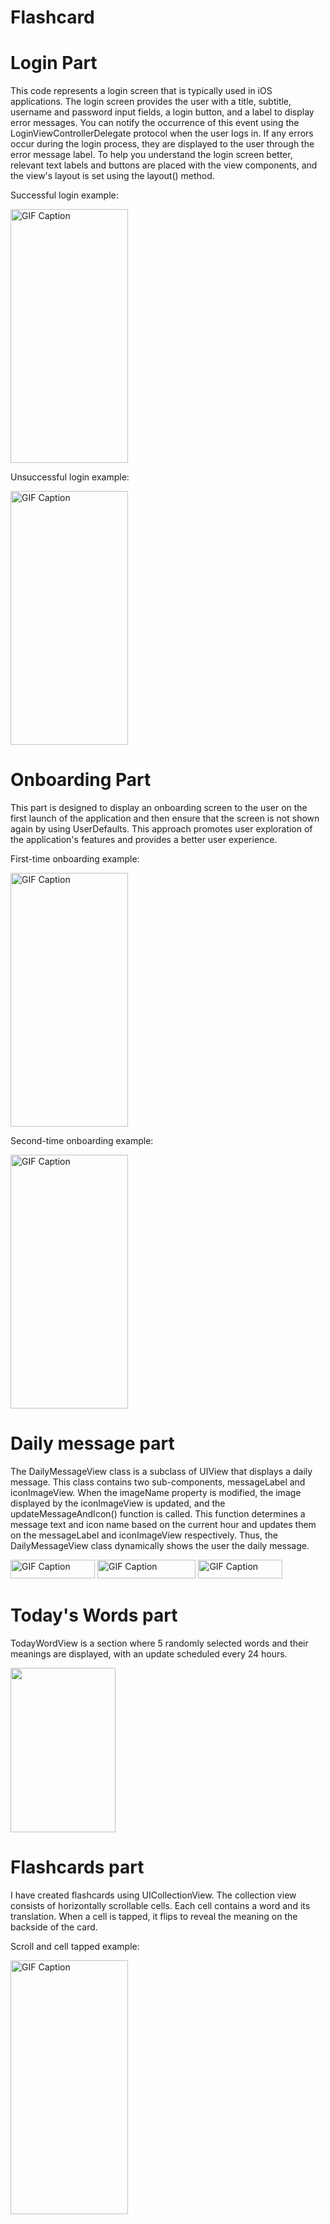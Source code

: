 # Flashcard

# Login Part

This code represents a login screen that is typically used in iOS applications. The login screen provides the user with a title, subtitle, username and password input fields, a login button, and a label to display error messages. You can notify the occurrence of this event using the LoginViewControllerDelegate protocol when the user logs in. If any errors occur during the login process, they are displayed to the user through the error message label. To help you understand the login screen better, relevant text labels and buttons are placed with the view components, and the view's layout is set using the layout() method.

Successful login example:

<img src="https://github.com/YusuFKaan48/Flashcard/assets/111217286/832ee95f-61cf-4bb5-8959-ab693e0bb13f" alt="GIF Caption" width="187.5" height="406">

Unsuccessful login example:

<img src="https://github.com/YusuFKaan48/Flashcard/assets/111217286/26f82856-917e-41cf-a85d-9ac683743371" alt="GIF Caption" width="187.5" height="406">

# Onboarding Part

This part is designed to display an onboarding screen to the user on the first launch of the application and then ensure that the screen is not shown again by using UserDefaults. This approach promotes user exploration of the application's features and provides a better user experience.

First-time onboarding example:

<img src="https://github.com/YusuFKaan48/Flashcard/assets/111217286/07fe531d-47d8-414c-86b3-902efa414b60" alt="GIF Caption" width="187.5" height="406">

Second-time onboarding example:

<img src="https://github.com/YusuFKaan48/Flashcard/assets/111217286/b22cb70a-b00e-4407-89c6-0f6d22703138" alt="GIF Caption" width="187.5" height="406">

# Daily message part

The DailyMessageView class is a subclass of UIView that displays a daily message. This class contains two sub-components, messageLabel and iconImageView. When the imageName property is modified, the image displayed by the iconImageView is updated, and the updateMessageAndIcon() function is called. This function determines a message text and icon name based on the current hour and updates them on the messageLabel and iconImageView respectively. Thus, the DailyMessageView class dynamically shows the user the daily message.

<img src="https://github.com/YusuFKaan48/Flashcard/assets/111217286/40a0fc4c-120c-4294-8e6f-086bb16257a9" alt="GIF Caption" width="135" height="30">

<img src="https://github.com/YusuFKaan48/Flashcard/assets/111217286/04bc819a-16b8-4ff1-9df4-394f45e8e019" alt="GIF Caption" width="157.5" height="30">

<img src="https://github.com/YusuFKaan48/Flashcard/assets/111217286/e1c759aa-b95e-41ce-822a-6e78acbca381" alt="GIF Caption" width="135" height="30">

# Today's Words part

TodayWordView is a section where 5 randomly selected words and their meanings are displayed, with an update scheduled every 24 hours.

<img src="https://github.com/YusuFKaan48/Flashcard/assets/111217286/485c1044-3217-45da-be38-5dfe8c23c0b1" width="168" height="263">

# Flashcards part

I have created flashcards using UICollectionView. The collection view consists of horizontally scrollable cells. Each cell contains a word and its translation. When a cell is tapped, it flips to reveal the meaning on the backside of the card.

Scroll and cell tapped  example:

<img src="https://github.com/YusuFKaan48/Flashcard/assets/111217286/6ba828ff-3f76-463f-9b4e-a0ec8f446cd3" alt="GIF Caption" width="187.5" height="406">




